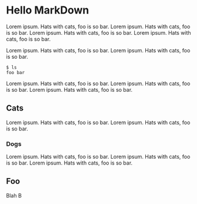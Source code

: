 # Hello MarkDown

Lorem ipsum. Hats with cats, foo is so bar. Lorem ipsum. Hats with cats, foo is so bar. Lorem ipsum. Hats with cats, foo is so bar. Lorem ipsum. Hats with cats, foo is so bar. 

Lorem ipsum. Hats with cats, foo is so bar. Lorem ipsum. Hats with cats, foo is so bar. 

    $ ls
    foo bar

Lorem ipsum. Hats with cats, foo is so bar. Lorem ipsum. Hats with cats, foo is so bar. Lorem ipsum. Hats with cats, foo is so bar. 

## Cats

Lorem ipsum. Hats with cats, foo is so bar. Lorem ipsum. Hats with cats, foo is so bar. 

### Dogs

Lorem ipsum. Hats with cats, foo is so bar. Lorem ipsum. Hats with cats, foo is so bar. Lorem ipsum. Hats with cats, foo is so bar. 

## Foo

Blah
B

